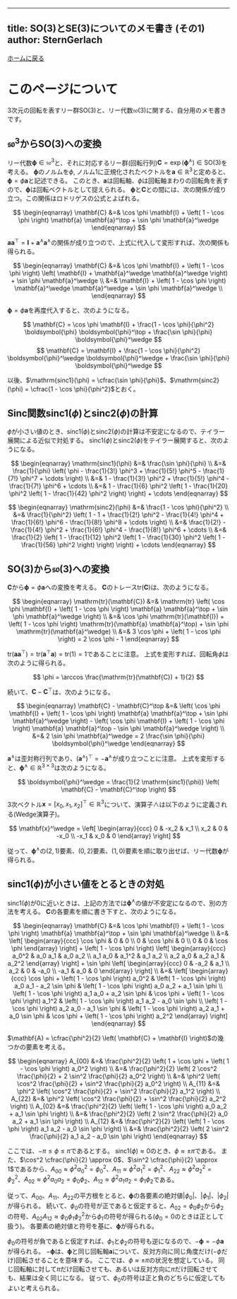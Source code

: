 
---
title:  SO(3)とSE(3)についてのメモ書き (その1)
author: SternGerlach
---

<!--
 pandoc -s --filter pandoc-crossref -M "crossrefYaml=./crossref_config.yaml" -f markdown -t html5 --mathjax --css style.css lie-1.md > lie-1.html
-->

[ホームに戻る](./index.html)

# このページについて

3次元の回転を表すリー群$\mathrm{SO}(3)$と、リー代数$\mathfrak{so}(3)$に関する、自分用のメモ書きです。

## $\mathfrak{so}^3$から$\mathrm{SO}(3)$への変換

リー代数$\boldsymbol{\phi} \in \mathfrak{so}^3$と、それに対応するリー群(回転行列)$\mathbf{C} = \exp(\boldsymbol{\phi}^\wedge) \in \mathrm{SO}(3)$を考える。
$\boldsymbol{\phi}$のノルムを$\phi$, ノルム1に正規化されたベクトルを$\mathbf{a} \in \mathbb{R}^3$と定めると、$\boldsymbol{\phi} = \phi \mathbf{a}$と記述できる。
このとき、$\mathbf{a}$は回転軸、$\phi$は回転軸まわりの回転角を表すので、$\boldsymbol{\phi}$は回転ベクトルとして捉えられる。
$\boldsymbol{\phi}$と$\mathbf{C}$との間には、次の関係が成り立つ。この関係はロドリゲスの公式とよばれる。

$$
  \begin{eqnarray}
    \mathbf{C} &=& \cos \phi \mathbf{I} + \left( 1 - \cos \phi \right) \mathbf{a} \mathbf{a}^\top
      + \sin \phi \mathbf{a}^\wedge
  \end{eqnarray}
$$

$\mathbf{a} \mathbf{a}^\top = \mathbf{I} + \mathbf{a}^\wedge \mathbf{a}^\wedge$の関係が成り立つので、上式に代入して変形すれば、次の関係も得られる。

$$
  \begin{eqnarray}
    \mathbf{C} &=& \cos \phi \mathbf{I} + \left( 1 - \cos \phi \right)
      \left( \mathbf{I} + \mathbf{a}^\wedge \mathbf{a}^\wedge \right)
      + \sin \phi \mathbf{a}^\wedge \\
    &=& \mathbf{I} + \left( 1 - \cos \phi \right)
      \mathbf{a}^\wedge \mathbf{a}^\wedge
      + \sin \phi \mathbf{a}^\wedge \\
  \end{eqnarray}
$$

$\boldsymbol{\phi} = \phi \mathbf{a}$を再度代入すると、次のようになる。

$$
  \mathbf{C} = \cos \phi \mathbf{I} + \frac{1 - \cos \phi}{\phi^2}
    \boldsymbol{\phi} \boldsymbol{\phi}^\top
    + \frac{\sin \phi}{\phi} \boldsymbol{\phi}^\wedge
$$
$$
  \mathbf{C} = \mathbf{I} + \frac{1 - \cos \phi}{\phi^2}
    \boldsymbol{\phi}^\wedge \boldsymbol{\phi}^\wedge
    + \frac{\sin \phi}{\phi} \boldsymbol{\phi}^\wedge
$$

以後、$\mathrm{sinc1}(\phi) = \cfrac{\sin \phi}{\phi}$、$\mathrm{sinc2}(\phi) = \cfrac{1 - \cos \phi}{\phi^2}$とおく。

## Sinc関数$\mathrm{sinc1}(\phi)$と$\mathrm{sinc2}(\phi)$の計算

$\phi$が小さい値のとき、$\mathrm{sinc1}(\phi)$と$\mathrm{sinc2}(\phi)$の計算は不安定になるので、テイラー展開による近似で対処する。
$\mathrm{sinc1}(\phi)$と$\mathrm{sinc2}(\phi)$をテイラー展開すると、次のようになる。

$$
  \begin{eqnarray}
    \mathrm{sinc1}(\phi) &=& \frac{\sin \phi}{\phi} \\
    &=& \frac{1}{\phi} \left( \phi - \frac{1}{3!} \phi^3
      + \frac{1}{5!} \phi^5 - \frac{1}{7!} \phi^7 + \cdots \right) \\
    &=& 1 - \frac{1}{3!} \phi^2 + \frac{1}{5!} \phi^4 - \frac{1}{7!} \phi^6 + \cdots \\
    &=& 1 - \frac{1}{6} \phi^2 \left( 1 - \frac{1}{20} \phi^2
      \left( 1 - \frac{1}{42} \phi^2 \right) \right) + \cdots
  \end{eqnarray}
$$

$$
  \begin{eqnarray}
    \mathrm{sinc2}(\phi) &=& \frac{1 - \cos \phi}{\phi^2} \\
    &=& \frac{1}{\phi^2} \left( 1 - 1 + \frac{1}{2!} \phi^2 - \frac{1}{4!} \phi^4
      + \frac{1}{6!} \phi^6 - \frac{1}{8!} \phi^8 + \cdots \right) \\
    &=& \frac{1}{2!} - \frac{1}{4!} \phi^2
      + \frac{1}{6!} \phi^4 - \frac{1}{8!} \phi^6 + \cdots \\
    &=& \frac{1}{2} \left( 1 - \frac{1}{12} \phi^2 \left( 1 - \frac{1}{30} \phi^2
      \left( 1 - \frac{1}{56} \phi^2 \right) \right) \right) + \cdots
  \end{eqnarray}
$$

## $\mathrm{SO}(3)$から$\mathfrak{so}(3)$への変換

$\mathbf{C}$から$\boldsymbol{\phi} = \phi \mathbf{a}$への変換を考える。
$\mathbf{C}$のトレース$\mathrm{tr}(\mathbf{C})$は、次のようになる。

$$
  \begin{eqnarray}
    \mathrm{tr}(\mathbf{C}) &=& \mathrm{tr} \left(
      \cos \phi \mathbf{I} + \left( 1 - \cos \phi \right) \mathbf{a} \mathbf{a}^\top
      + \sin \phi \mathbf{a}^\wedge \right) \\
    &=& \cos \phi \mathrm{tr}(\mathbf{I})
      + \left( 1 - \cos \phi \right) \mathrm{tr}(\mathbf{a} \mathbf{a}^\top)
      + \sin \phi \mathrm{tr}(\mathbf{a}^\wedge) \\
    &=& 3 \cos \phi + \left( 1 - \cos \phi \right) = 2 \cos \phi - 1
  \end{eqnarray}
$$

$\mathrm{tr}(\mathbf{a} \mathbf{a}^\top) = \mathrm{tr}(\mathbf{a}^\top \mathbf{a}) = \mathrm{tr}(1) = 1$であることに注意。
上式を変形すれば、回転角$\phi$は次のように得られる。

$$
  \phi = \arccos \frac{\mathrm{tr}(\mathbf{C}) + 1}{2}
$$

続いて、$\mathbf{C} - \mathbf{C}^\top$は、次のようになる。

$$
  \begin{eqnarray}
    \mathbf{C} - \mathbf{C}^\top &=& \left(
      \cos \phi \mathbf{I} + \left( 1 - \cos \phi \right) \mathbf{a} \mathbf{a}^\top
      + \sin \phi \mathbf{a}^\wedge \right)
      - \left( \cos \phi \mathbf{I} + \left( 1 - \cos \phi \right) \mathbf{a} \mathbf{a}^\top
      - \sin \phi \mathbf{a}^\wedge \right) \\
    &=& 2 \sin \phi \mathbf{a}^\wedge = 2 \frac{\sin \phi}{\phi} \boldsymbol{\phi}^\wedge
  \end{eqnarray}
$$

$\mathbf{a}^\wedge$は歪対称行列であり、$\left( \mathbf{a}^\wedge \right)^\top = -\mathbf{a}^\wedge$が成り立つことに注意。
上式を変形すると、$\boldsymbol{\phi}^\wedge \in \mathbb{R}^{3 \times 3}$は次のようになる。

$$
  \boldsymbol{\phi}^\wedge = \frac{1}{2 \mathrm{sinc1}(\phi)}
    \left( \mathbf{C} - \mathbf{C}^\top \right)
$$

3次ベクトル$\mathbf{x} = \left[ x_0, x_1, x_2 \right]^\top \in \mathbb{R}^3$について、演算子$\wedge$は以下のように定義される(Wedge演算子)。

$$
  \mathbf{x}^\wedge = \left[ \begin{array}{ccc}
    0 & -x_2 & x_1 \\ x_2 & 0 & -x_0 \\ -x_1 & x_0 & 0 \end{array} \right]
$$

従って、$\boldsymbol{\phi}^\wedge$の$(2, 1)$要素、$(0, 2)$要素、$(1, 0)$要素を順に取り出せば、リー代数$\boldsymbol{\phi}$が得られる。

## $\mathrm{sinc1}(\phi)$が小さい値をとるときの対処

$\mathrm{sinc1}(\phi)$が$0$に近いときは、上記の方法では$\boldsymbol{\phi}^\wedge$の値が不安定になるので、別の方法を考える。
$\mathbf{C}$の各要素を順に書き下すと、次のようになる。

$$
  \begin{eqnarray}
    \mathbf{C} &=& \cos \phi \mathbf{I} + \left( 1 - \cos \phi \right) \mathbf{a} \mathbf{a}^\top
      + \sin \phi \mathbf{a}^\wedge \\
    &=& \left[ \begin{array}{ccc}
      \cos \phi & 0 & 0 \\ 0 & \cos \phi & 0 \\ 0 & 0 & \cos \phi \end{array} \right]
      + \left( 1 - \cos \phi \right) \left[ \begin{array}{ccc}
      a_0^2 & a_0 a_1 & a_0 a_2 \\ a_1 a_0 & a_1^2 & a_1 a_2 \\
      a_2 a_0 & a_2 a_1 & a_2^2 \end{array} \right]
      + \sin \phi \left[ \begin{array}{ccc}
      0 & -a_2 & a_1 \\ a_2 & 0 & -a_0 \\ -a_1 & a_0 & 0 \end{array} \right] \\
    &=& \left[ \begin{array}{ccc}
      \cos \phi + \left( 1 - \cos \phi \right) a_0^2
      & \left( 1 - \cos \phi \right) a_0 a_1 - a_2 \sin \phi
      & \left( 1 - \cos \phi \right) a_0 a_2 + a_1 \sin \phi \\
      \left( 1 - \cos \phi \right) a_1 a_0 + a_2 \sin \phi
      & \cos \phi + \left( 1 - \cos \phi \right) a_1^2
      & \left( 1 - \cos \phi \right) a_1 a_2 - a_0 \sin \phi \\
      \left( 1 - \cos \phi \right) a_2 a_0 - a_1 \sin \phi
      & \left( 1 - \cos \phi \right) a_2 a_1 + a_0 \sin \phi
      & \cos \phi + \left( 1 - \cos \phi \right) a_2^2 \end{array} \right]
  \end{eqnarray}
$$

$\mathbf{A} = \cfrac{\phi^2}{2} \left( \mathbf{C} + \mathbf{I} \right)$の幾つかの要素を考える。

$$
  \begin{eqnarray}
    A_{00} &=& \frac{\phi^2}{2} \left( 1 + \cos \phi + \left( 1 - \cos \phi \right) a_0^2 \right) \\
    &=& \frac{\phi^2}{2} \left( 2 \cos^2 \frac{\phi}{2} + 2 \sin^2 \frac{\phi}{2} a_0^2 \right) \\
    &=& \phi^2 \left( \cos^2 \frac{\phi}{2} + \sin^2 \frac{\phi}{2} a_0^2 \right) \\
    A_{11} &=& \phi^2 \left( \cos^2 \frac{\phi}{2} + \sin^2 \frac{\phi}{2} a_1^2 \right) \\
    A_{22} &=& \phi^2 \left( \cos^2 \frac{\phi}{2} + \sin^2 \frac{\phi}{2} a_2^2 \right) \\
    A_{02} &=& \frac{\phi^2}{2} \left( \left( 1 - \cos \phi \right) a_0 a_2 + a_1 \sin \phi \right) \\
    &=& \frac{\phi^2}{2} \left( 2 \sin^2 \frac{\phi}{2} a_0 a_2 + a_1 \sin \phi \right) \\
    A_{12} &=& \frac{\phi^2}{2} \left( \left( 1 - \cos \phi \right) a_1 a_2 - a_0 \sin \phi \right) \\
    &=& \frac{\phi^2}{2} \left( 2 \sin^2 \frac{\phi}{2} a_1 a_2 - a_0 \sin \phi \right)
  \end{eqnarray}
$$

ここでは、$-\pi \le \phi \le \pi$であるとする。
$\mathrm{sinc1}(\phi) \approx 0$のとき、$\phi \approx \pm \pi$である。
また、$\cos^2 \cfrac{\phi}{2} \approx 0$、$\sin^2 \cfrac{\phi}{2} \approx 1$であるから、$A_{00} \approx \phi^2 a_0^2 = \phi_0^2$、$A_{11} \approx \phi^2 a_1^2 = \phi_1^2$、$A_{22} \approx \phi^2 a_2^2 = \phi_2^2$、$A_{02} \approx \phi^2 a_0 a_2 = \phi_0 \phi_2$、$A_{12} \approx \phi^2 a_1 a_2 = \phi_1 \phi_2$である。

従って、$A_{00}$、$A_{11}$、$A_{22}$の平方根をとると、$\boldsymbol{\phi}$の各要素の絶対値$| \phi_0 |$、$| \phi_1 |$、$| \phi_2 |$が得られる。
続いて、$\phi_0$の符号が正であると仮定すると、$A_{02} = \phi_0 \phi_2$から$\phi_2$の符号、$A_{02} A_{12} \approx \phi_0 \phi_1 \phi_2^2$から$\phi_1$の符号が得られる($\phi_0 = 0$のときは正として扱う)。
各要素の絶対値と符号を基に、$\boldsymbol{\phi}$が得られる。

$\phi_0$の符号が負であると仮定すれば、$\phi_1$と$\phi_2$の符号も逆になるので、$-\boldsymbol{\phi} = -\phi \mathbf{a}$が得られる。
$-\boldsymbol{\phi}$は、$\boldsymbol{\phi}$と同じ回転軸$\mathbf{a}$について、反対方向に同じ角度だけ($-\phi$だけ)回転させることを意味する。
ここでは、$\phi \approx \pm \pi$の状況を想定している。
同じ回転軸に対して$\pi$だけ回転させても、あるいは反対方向に$\pi$だけ回転させても、結果は全く同じになる。
従って、$\phi_0$の符号は正と負のどちらに仮定してもよいと考えられる。


